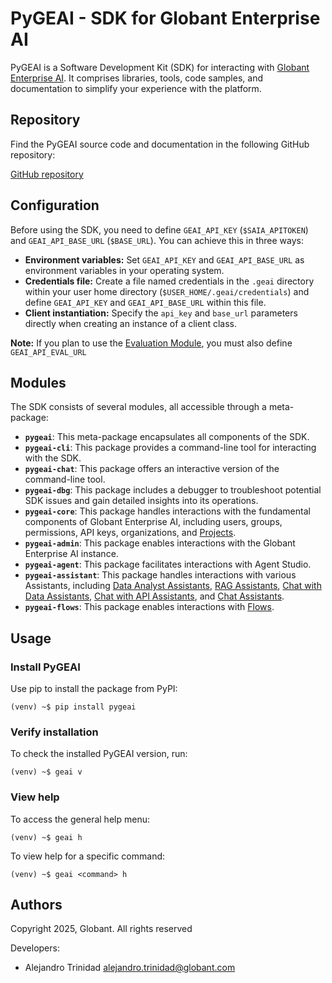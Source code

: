 # PyGEAI - SDK for Globant Enterprise AI

PyGEAI is a Software Development Kit (SDK) for interacting with [Globant Enterprise AI](https://wiki.genexus.com/enterprise-ai/wiki?8,Table+of+contents%3AEnterprise+AI). It comprises libraries, tools, code samples, and documentation to simplify your experience with the platform.

## Repository

Find the PyGEAI source code and documentation in the following GitHub repository:

[GitHub repository](https://github.com/RT-GEN029-GI/pygeai)

## Configuration

Before using the SDK, you need to define `GEAI_API_KEY` (`$SAIA_APITOKEN`) and `GEAI_API_BASE_URL` (`$BASE_URL`). You can achieve this in three ways:

* **Environment variables:** Set `GEAI_API_KEY` and `GEAI_API_BASE_URL` as environment variables in your operating system.
* **Credentials file:** Create a file named credentials in the `.geai` directory within your user home directory (`$USER_HOME/.geai/credentials`) and define `GEAI_API_KEY` and `GEAI_API_BASE_URL` within this file.
* **Client instantiation:** Specify the `api_key` and `base_url` parameters directly when creating an instance of a client class.

**Note:** If you plan to use the [Evaluation Module](https://wiki.genexus.com/enterprise-ai/wiki?896,Evaluation), you must also define `GEAI_API_EVAL_URL`

## Modules

The SDK consists of several modules, all accessible through a meta-package:

- **`pygeai`**: This meta-package encapsulates all components of the SDK.
- **`pygeai-cli`**: This package provides a command-line tool for interacting with the SDK.
- **`pygeai-chat`**: This package offers an interactive version of the command-line tool.
- **`pygeai-dbg`**: This package includes a debugger to troubleshoot potential SDK issues and gain detailed insights into its operations.
- **`pygeai-core`**: This package handles interactions with the fundamental components of Globant Enterprise AI, including users, groups, permissions, API keys, organizations, and [Projects](https://wiki.genexus.com/enterprise-ai/wiki?565,Projects).
- **`pygeai-admin`**: This package enables interactions with the Globant Enterprise AI instance.
- **`pygeai-agent`**: This package facilitates interactions with Agent Studio.
- **`pygeai-assistant`**: This package handles interactions with various Assistants, including [Data Analyst Assistants](https://wiki.genexus.com/enterprise-ai/wiki?886,Data+Analyst+Assistant+2.0), [RAG Assistants](https://wiki.genexus.com/enterprise-ai/wiki?44,RAG+Assistants+Introduction), [Chat with Data Assistants](https://wiki.genexus.com/enterprise-ai/wiki?159,Chat+with+Data+Assistant), [Chat with API Assistants](https://wiki.genexus.com/enterprise-ai/wiki?110,API+Assistant), and [Chat Assistants](https://wiki.genexus.com/enterprise-ai/wiki?708,Chat+Assistant).
- **`pygeai-flows`**: This package enables interactions with [Flows](https://wiki.genexus.com/enterprise-ai/wiki?321,Flows+in+Globant+Enterprise+AI).

## Usage

### Install PyGEAI
Use pip to install the package from PyPI:

```
(venv) ~$ pip install pygeai
```

### Verify installation
To check the installed PyGEAI version, run:

```
(venv) ~$ geai v
```

### View help

To access the general help menu:

```
(venv) ~$ geai h
```
To view help for a specific command:

```
(venv) ~$ geai <command> h
```

## Authors
Copyright 2025, Globant. All rights reserved

Developers:
- Alejandro Trinidad <alejandro.trinidad@globant.com>
